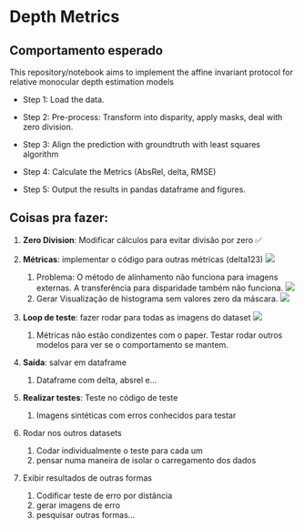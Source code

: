 # Depth Metrics

## Comportamento esperado

This repository/notebook aims to implement the affine invariant protocol for relative monocular depth estimation models

- Step 1: Load the data.

- Step 2: Pre-process: Transform into disparity, apply masks, deal with zero division.

- Step 3: Align the prediction with groundtruth with least squares algorithm

- Step 4: Calculate the Metrics (AbsRel, delta, RMSE)

- Step 5: Output the results in pandas dataframe and figures.  

##  Coisas pra fazer:

1) **Zero Division**: Modificar cálculos para evitar divisão por zero  :white_check_mark:

2) **Métricas**: implementar o código para outras métricas (delta123)   ![](https://geps.dev/progress/100) 
   1) Problema: O método de alinhamento não funciona para imagens externas. A transferência para disparidade também não funciona. ![](https://geps.dev/progress/100)
   2) Gerar Visualização de histograma sem valores zero da máscara. ![](https://geps.dev/progress/100)
  
3) **Loop de teste**: fazer rodar para todas as imagens do dataset  ![](https://geps.dev/progress/50) 
   1) Métricas não estão condizentes com o paper. Testar rodar outros modelos para ver se o comportamento se mantem. 
   

4) **Saída**: salvar em dataframe  
   1) Dataframe com delta, absrel e...

5) **Realizar testes**: Teste no código de teste
   1) Imagens sintéticas com erros conhecidos para testar
   
6) Rodar nos outros datasets
   1) Codar individualmente o teste para cada um
   2) pensar numa maneira de isolar o carregamento dos dados
   
7) Exibir resultados de outras formas
   1) Codificar teste de erro por distância
   2) gerar imagens de erro
   3) pesquisar outras formas...